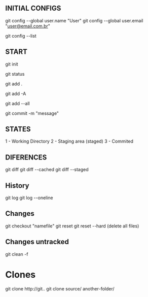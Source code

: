 ## INITIAL CONFIGS

git config --global user.name "User"
git config --global user.email "user@email.com.br"

git config --list

## START

git init

git status

git add .

git add -A

git add --all

git commit -m "message"

## STATES

1 - Working Directory
2 - Staging area (staged)
3 - Commited

## DIFERENCES

git diff
git diff --cached
git diff --staged

## History

git log
git log --oneline

## Changes

git checkout "namefile"
git reset 
git reset --hard (delete all files)

## Changes untracked

git clean -f 

# Clones

git clone http://git..
git clone source/ another-folder/
